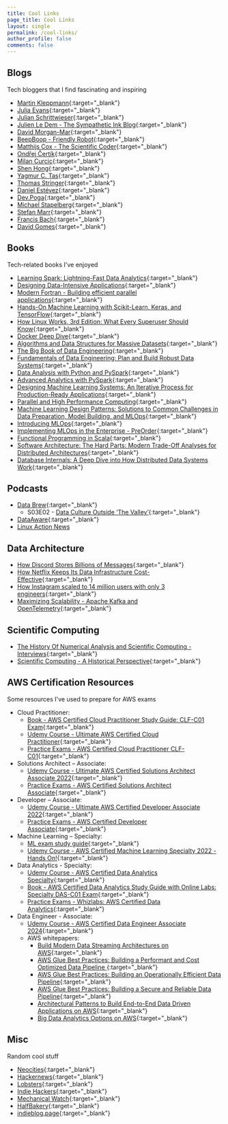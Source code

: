 ```yaml
---
title: Cool Links
page_title: Cool Links
layout: single
permalink: /cool-links/
author_profile: false
comments: false
---
```


## Blogs

Tech bloggers that I find fascinating and inspiring

- [Martin Kleppmann](https://martin.kleppmann.com/){:target="\_blank"}
- [Julia Evans](https://jvns.ca/){:target="\_blank"}
- [Julian Schrittwieser](https://www.furidamu.org/){:target="\_blank"}
- [Julien Le Dem - The Sympathetic Ink Blog](https://sympathetic.ink/){:target="\_blank"}
- [David Morgan-Mar](https://www.dangermouse.net/){:target="\_blank"}
- [BeepBoop - Friendly Robot](https://beepb00p.xyz/){:target="\_blank"}
- [Matthijs Cox - The Scientific Coder](https://scientificcoder.com/){:target="\_blank"}
- [Ondřej Čertík](https://ondrejcertik.com/){:target="\_blank"}
- [Milan Curcic](https://milancurcic.com/){:target="\_blank"}
- [Shen Hong](https://shen.hong.io/){:target="\_blank"}
- [Yagmur C. Tas](https://yagmurcetintas.com/){:target="\_blank"}
- [Thomas Stringer](https://trstringer.com/){:target="\_blank"}
- [Daniel Estévez](https://destevez.net/){:target="\_blank"}
- [Dev.Poga](https://devpoga.org/){:target="\_blank"}
- [Michael Stapelberg](https://michael.stapelberg.ch/){:target="\_blank"}
- [Stefan Marr](https://stefan-marr.de/){:target="\_blank"}
- [Francis Bach](https://francisbach.com/){:target="\_blank"}
- [David Gomes](https://davidgomes.com/){:target="\_blank"}

## Books

Tech-related books I've enjoyed

- [Learning Spark: Lightning-Fast Data Analytics](https://www.amazon.com/Learning-Spark-Jules-Damji/dp/1492050040){:target="\_blank"}
- [Designing Data-Intensive Applications](https://www.amazon.com/Designing-Data-Intensive-Applications-Reliable-Maintainable/dp/1449373321){:target="\_blank"}
- [Modern Fortran - Building efficient parallel applications](https://www.manning.com/books/modern-fortran){:target="\_blank"}
- [Hands-On Machine Learning with Scikit-Learn, Keras, and TensorFlow](https://www.amazon.com/Hands-Machine-Learning-Scikit-Learn-TensorFlow/dp/1492032646){:target="\_blank"}
- [How Linux Works, 3rd Edition: What Every Superuser Should Know](https://www.amazon.com/How-Linux-Works-Brian-Ward/dp/1718500408){:target="\_blank"}
- [Docker Deep Dive](https://www.oreilly.com/library/view/docker-deep-dive/9781800565135/){:target="\_blank"}
- [Algorithms and Data Structures for Massive Datasets](https://www.manning.com/books/algorithms-and-data-structures-for-massive-datasets){:target="\_blank"}
- [The Big Book of Data Engineering](https://databricks.com/p/ebook/the-big-book-of-data-engineering){:target="\_blank"}
- [Fundamentals of Data Engineering: Plan and Build Robust Data Systems](https://www.amazon.com/Fundamentals-Data-Engineering-Robust-Systems/dp/1098108302){:target="\_blank"}
- [Data Analysis with Python and PySpark](https://www.amazon.com/Analysis-Python-PySpark-Jonathan-Rioux/dp/1617297208){:target="\_blank"}
- [Advanced Analytics with PySpark](https://www.oreilly.com/library/view/advanced-analytics-with/9781098103644/){:target="\_blank"}
- [Designing Machine Learning Systems: An Iterative Process for Production-Ready Applications](https://www.amazon.com/Designing-Machine-Learning-Systems-Production-Ready/dp/1098107969){:target="\_blank"}
- [Parallel and High Performance Computing](https://www.amazon.com/Parallel-Performance-Computing-Robert-Robey/dp/1617296465){:target="\_blank"}
- [Machine Learning Design Patterns: Solutions to Common Challenges in Data Preparation, Model Building, and MLOps](https://www.oreilly.com/library/view/machine-learning-design/9781098115777/){:target="\_blank"}
- [Introducing MLOps](https://www.oreilly.com/library/view/introducing-mlops/9781492083283/){:target="\_blank"}
- [Implementing MLOps in the Enterprise - PreOrder](https://www.oreilly.com/library/view/implementing-mlops-in/9781098136574/){:target="\_blank"}
- [Functional Programming in Scala](https://www.manning.com/books/functional-programming-in-scala-second-edition){:target="\_blank"}
- [Software Architecture: The Hard Parts: Modern Trade-Off Analyses for Distributed Architectures](https://www.amazon.com/Software-Architecture-Trade-Off-Distributed-Architectures/dp/1492086894){:target="\_blank"}
- [Database Internals: A Deep Dive into How Distributed Data Systems Work](https://www.amazon.com/Database-Internals-Deep-Distributed-Systems/dp/1492040347){:target="\_blank"}

## Podcasts

- [Data Brew](https://databricks.com/discover/data-brew){:target="\_blank"}
  - S03E02 - [Data Culture Outside ‘The Valley’](https://databricks.com/discover/data-brew/s3-e2-data-culture-outside-the-valley){:target="\_blank"}
- [DataAware](https://www.ascend.io/dataaware-podcast/){:target="\_blank"}
- [Linux Action News](https://www.youtube.com/watch?v=6caj3BaaYdY&list=PLUW3LUwQvegxyaQeHQuMrDq94CT2ZZm9F)

## Data Architecture

- [How Discord Stores Billions of Messages](https://discord.com/blog/how-discord-stores-billions-of-messages){:target="\_blank"}
- [How Netflix Keeps Its Data Infrastructure Cost-Effective](https://acceldataio.medium.com/data-engineering-best-practices-how-netflix-keeps-its-data-infrastructure-cost-effective-dee310bcc910){:target="\_blank"}
- [How Instagram scaled to 14 million users with only 3 engineers](https://engineercodex.substack.com/p/how-instagram-scaled-to-14-million){:target="\_blank"}
- [Maximizing Scalability - Apache Kafka and OpenTelemetry](https://signoz.io/blog/maximizing-scalability-apache-kafka-and-opentelemetry/){:target="\_blank"}

## Scientific Computing

- [The History Of Numerical Analysis and Scientific Computing - Interviews](http://history.siam.org/){:target="\_blank"}
- [Scientific Computing - A Historical Perspective](https://link.springer.com/book/10.1007/978-3-319-69847-2){:target="\_blank"}

## AWS Certification Resources

Some resources I've used to prepare for AWS exams

- Cloud Practitioner:
  - [Book - AWS Certified Cloud Practitioner Study Guide: CLF-C01 Exam](https://www.amazon.com/Certified-Cloud-Practitioner-Study-Guide/dp/1119490707){:target="\_blank"}
  - [Udemy Course - Ultimate AWS Certified Cloud Practitioner](https://www.udemy.com/course/aws-certified-cloud-practitioner-new/){:target="\_blank"}
  - [Practice Exams - AWS Certified Cloud Practitioner CLF-C01](https://www.udemy.com/course/practice-exams-aws-certified-cloud-practitioner/){:target="\_blank"}
- Solutions Architect – Associate:
  - [Udemy Course - Ultimate AWS Certified Solutions Architect Associate 2022](https://www.udemy.com/course/aws-certified-solutions-architect-associate-saa-c02/){:target="\_blank"}
  - [Practice Exams - AWS Certified Solutions Architect Associate](https://www.udemy.com/course/practice-exams-aws-certified-solutions-architect-associate/){:target="\_blank"}
- Developer – Associate:
  - [Udemy Course - Ultimate AWS Certified Developer Associate 2022](https://www.udemy.com/course/aws-certified-developer-associate-dva-c01/){:target="\_blank"}
  - [Practice Exams - AWS Certified Developer Associate](https://www.udemy.com/course/aws-certified-developer-associate-practice-tests-dva-c01/){:target="\_blank"}
- Machine Learning – Specialty:
  - [ML exam study guide](https://www.mlexam.com/){:target="\_blank"}
  - [Udemy Course - AWS Certified Machine Learning Specialty 2022 - Hands On!](https://www.udemy.com/course/aws-machine-learning/){:target="\_blank"}
- Data Analytics - Specialty:
  - [Udemy Course - AWS Certified Data Analytics Specialty](https://www.udemy.com/course/aws-data-analytics/){:target="\_blank"}
  - [Book - AWS Certified Data Analytics Study Guide with Online Labs: Specialty DAS-C01 Exam](https://www.amazon.com/dp/1119819458/ref=emc_b_5_t){:target="\_blank"}
  - [Practice Exams - Whizlabs: AWS Certified Data Analytics](https://www.whizlabs.com/aws-certified-data-analytics-specialty/){:target="\_blank"}
- Data Engineer - Associate:
  - [Udemy Course - AWS Certified Data Engineer Associate 2024](https://www.udemy.com/course/aws-data-engineer/){:target="\_blank"}
  - AWS whitepapers:
    - [Build Modern Data Streaming Architectures on AWS](https://docs.aws.amazon.com/whitepapers/latest/build-modern-data-streaming-analytics-architectures/build-modern-data-streaming-analytics-architectures.html){:target="\_blank"}
    - [AWS Glue Best Practices: Building a Performant and Cost Optimized Data Pipeline ](https://docs.aws.amazon.com/whitepapers/latest/aws-glue-best-practices-build-performant-data-pipeline/aws-glue-best-practices-build-performant-data-pipeline.html){:target="\_blank"}
    - [AWS Glue Best Practices: Building an Operationally Efficient Data Pipeline](https://docs.aws.amazon.com/whitepapers/latest/aws-glue-best-practices-build-efficient-data-pipeline/aws-glue-best-practices-build-efficient-data-pipeline.html){:target="\_blank"}
    - [AWS Glue Best Practices: Building a Secure and Reliable Data Pipeline](https://docs.aws.amazon.com/whitepapers/latest/aws-glue-best-practices-build-secure-data-pipeline/aws-glue-best-practices-build-secure-data-pipeline.html){:target="\_blank"}
    - [Architectural Patterns to Build End-to-End Data Driven Applications on AWS](https://docs.aws.amazon.com/whitepapers/latest/build-e2e-data-driven-applications/build-e2e-data-driven-applications.html){:target="\_blank"}
    - [Big Data Analytics Options on AWS](https://docs.aws.amazon.com/whitepapers/latest/big-data-analytics-options/welcome.html){:target="\_blank"}

## Misc

Random cool stuff

- [Neocities](https://neocities.org/){:target="\_blank"}
- [Hackernews](https://news.ycombinator.com/){:target="\_blank"}
- [Lobsters](https://lobste.rs/){:target="\_blank"}
- [Indie Hackers](https://www.indiehackers.com/){:target="\_blank"}
- [Mechanical Watch](https://ciechanow.ski/mechanical-watch/){:target="\_blank"}
- [HalfBakery](http://halfbakery.com/){:target="\_blank"}
- [indieblog.page](https://indieblog.page){:target="\_blank"}
